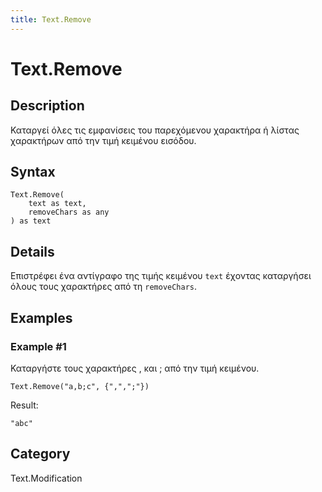 ```yaml
---
title: Text.Remove
---
```


# Text.Remove


## Description

Καταργεί όλες τις εμφανίσεις του παρεχόμενου χαρακτήρα ή λίστας χαρακτήρων από την τιμή κειμένου εισόδου.


## Syntax

```powerquery
Text.Remove(
    text as text,
    removeChars as any
) as text
```


## Details

Επιστρέφει ένα αντίγραφο της τιμής κειμένου <code>text</code> έχοντας καταργήσει όλους τους χαρακτήρες από τη <code>removeChars</code>.  


## Examples

### Example #1 
Καταργήστε τους χαρακτήρες , και ; από την τιμή κειμένου.
```powerquery
Text.Remove("a,b;c", {",",";"})
```

Result: 
```powerquery
"abc"
```




## Category
Text.Modification
